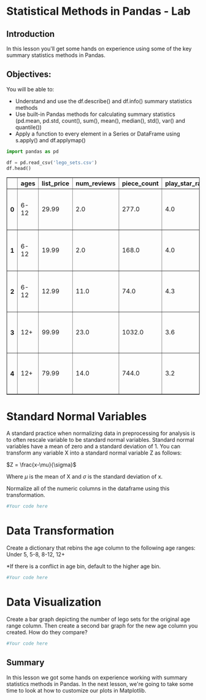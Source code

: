
# Statistical Methods in Pandas - Lab

## Introduction

In this lesson you'll get some hands on experience using some of the key summary statistics methods in Pandas.

## Objectives:
You will be able to:
* Understand and use the df.describe() and df.info() summary statistics methods
* Use built-in Pandas methods for calculating summary statistics (pd.mean, pd.std, count(), sum(), mean(), median(), std(), var() and quantile())
* Apply a function to every element in a Series or DataFrame using s.apply() and df.applymap()


```python
import pandas as pd
```


```python
df = pd.read_csv('lego_sets.csv')
df.head()
```




<div>
<style scoped>
    .dataframe tbody tr th:only-of-type {
        vertical-align: middle;
    }

    .dataframe tbody tr th {
        vertical-align: top;
    }

    .dataframe thead th {
        text-align: right;
    }
</style>
<table border="1" class="dataframe">
  <thead>
    <tr style="text-align: right;">
      <th></th>
      <th>ages</th>
      <th>list_price</th>
      <th>num_reviews</th>
      <th>piece_count</th>
      <th>play_star_rating</th>
      <th>prod_desc</th>
      <th>prod_id</th>
      <th>prod_long_desc</th>
      <th>review_difficulty</th>
      <th>set_name</th>
      <th>star_rating</th>
      <th>theme_name</th>
      <th>val_star_rating</th>
      <th>country</th>
    </tr>
  </thead>
  <tbody>
    <tr>
      <th>0</th>
      <td>6-12</td>
      <td>29.99</td>
      <td>2.0</td>
      <td>277.0</td>
      <td>4.0</td>
      <td>Catapult into action and take back the eggs fr...</td>
      <td>75823.0</td>
      <td>Use the staircase catapult to launch Red into ...</td>
      <td>Average</td>
      <td>Bird Island Egg Heist</td>
      <td>4.5</td>
      <td>Angry Birds™</td>
      <td>4.0</td>
      <td>US</td>
    </tr>
    <tr>
      <th>1</th>
      <td>6-12</td>
      <td>19.99</td>
      <td>2.0</td>
      <td>168.0</td>
      <td>4.0</td>
      <td>Launch a flying attack and rescue the eggs fro...</td>
      <td>75822.0</td>
      <td>Pilot Pig has taken off from Bird Island with ...</td>
      <td>Easy</td>
      <td>Piggy Plane Attack</td>
      <td>5.0</td>
      <td>Angry Birds™</td>
      <td>4.0</td>
      <td>US</td>
    </tr>
    <tr>
      <th>2</th>
      <td>6-12</td>
      <td>12.99</td>
      <td>11.0</td>
      <td>74.0</td>
      <td>4.3</td>
      <td>Chase the piggy with lightning-fast Chuck and ...</td>
      <td>75821.0</td>
      <td>Pitch speedy bird Chuck against the Piggy Car....</td>
      <td>Easy</td>
      <td>Piggy Car Escape</td>
      <td>4.3</td>
      <td>Angry Birds™</td>
      <td>4.1</td>
      <td>US</td>
    </tr>
    <tr>
      <th>3</th>
      <td>12+</td>
      <td>99.99</td>
      <td>23.0</td>
      <td>1032.0</td>
      <td>3.6</td>
      <td>Explore the architecture of the United States ...</td>
      <td>21030.0</td>
      <td>Discover the architectural secrets of the icon...</td>
      <td>Average</td>
      <td>United States Capitol Building</td>
      <td>4.6</td>
      <td>Architecture</td>
      <td>4.3</td>
      <td>US</td>
    </tr>
    <tr>
      <th>4</th>
      <td>12+</td>
      <td>79.99</td>
      <td>14.0</td>
      <td>744.0</td>
      <td>3.2</td>
      <td>Recreate the Solomon R. Guggenheim Museum® wit...</td>
      <td>21035.0</td>
      <td>Discover the architectural secrets of Frank Ll...</td>
      <td>Challenging</td>
      <td>Solomon R. Guggenheim Museum®</td>
      <td>4.6</td>
      <td>Architecture</td>
      <td>4.1</td>
      <td>US</td>
    </tr>
  </tbody>
</table>
</div>



# Standard Normal Variables

A standard practice when normalizing data in preprocessing for analysis is to often rescale variable to be standard normal variables. Standard normal variables have a mean of zero and a standard deviation of 1. You can transform any variable X into a standard normal variable Z as follows:

$Z = \frac{x-\mu}{\sigma}$

Where $\mu$ is the mean of X and $\sigma$ is the standard deviation of x.

Normalize all of the numeric columns in the dataframe using this transformation.


```python
#Your code here
```

# Data Transformation

Create a dictionary that rebins the age column to the following age ranges:
Under 5, 5-8, 8-12, 12+

*If there is a conflict in age bin, default to the higher age bin.


```python
#Your code here
```

# Data Visualization
Create a bar graph depicting the number of lego sets for the original age range column. Then create a second bar graph for the new age column you created. How do they compare?


```python
#Your code here
```

## Summary

In this lesson we got some hands on experience working with summary statistics methods in Pandas. In the next lesson, we're going to take some time to look at how to customize our plots in Matplotlib.
